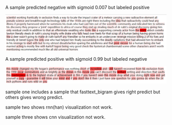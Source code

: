 
A sample predicted negative with sigmoid 0.007 but labeled positive

![image](https://github.com/shencz/JLU-MONASH/blob/Shencz/Fasttext_visualization/Sentiment_analysis/Visualize%20samples/pre_0_label_1_sig_0.007.png)

A sample predicted positive with sigmoid 0.99 but labeled negative

![image](https://github.com/shencz/JLU-MONASH/blob/Shencz/Fasttext_visualization/Sentiment_analysis/Visualize%20samples/pre_1_label_0_sigmoid_0.99.png)


sample one includes a sample that fasttext_bigram gives right predict but others gives wrong predict.

sample two shows rnn(han) visualization not work.

sample three shows cnn visualization not work.
